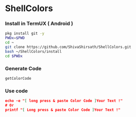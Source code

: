 # ShellColors

### Install in TermUX ( Android )

```bash
pkg install git -y 
PWDx=$PWD
cd ~
git clone https://github.com/ShivaShirsath/ShellColors.git
bash ~/ShellColors/install
cd $PWDx
```
### Generate Code 
```bash
getColorCode
```

### Use code
```json
echo -e "[ long press & paste Color Code ]Your Text !"
# Or
printf "[ Long press & paste Color Code ]Your Text !"
```
